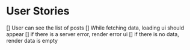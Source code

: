 # User Stories

[] User can see the list of posts
[] While fetching data, loading ui should appear
[] if there is a server error, render error ui
[] if there is no data, render data is empty
